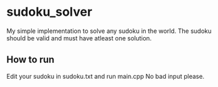 # sudoku_solver
My simple implementation to solve any sudoku in the world. The sudoku should be valid and must have atleast one solution.

## How to run

Edit your sudoku in sudoku.txt and run main.cpp
No bad input please.
